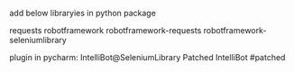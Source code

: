 add below libraryies in python package

requests
robotframework
robotframework-requests
robotframework-seleniumlibrary


plugin in pycharm:
    IntelliBot@SeleniumLibrary Patched
    IntelliBot #patched